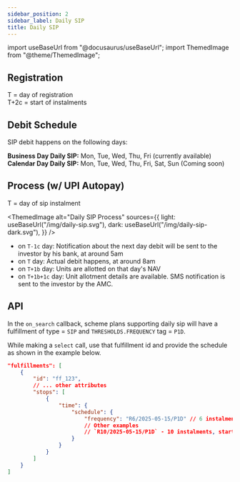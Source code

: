 ```yaml
---
sidebar_position: 2
sidebar_label: Daily SIP
title: Daily SIP
---
```


import useBaseUrl from "@docusaurus/useBaseUrl";
import ThemedImage from "@theme/ThemedImage";

## Registration

T = day of registration  
T+2c = start of instalments

## Debit Schedule

SIP debit happens on the following days:  

**Business Day Daily SIP:** Mon, Tue, Wed, Thu, Fri (currently available)  
**Calendar Day Daily SIP:** Mon, Tue, Wed, Thu, Fri, Sat, Sun (Coming soon)

## Process (w/ UPI Autopay)

T = day of sip instalment  

<ThemedImage
  alt="Daily SIP Process"
  sources={{
    light: useBaseUrl("/img/daily-sip.svg"),
    dark: useBaseUrl("/img/daily-sip-dark.svg"),
  }}
/>

- on `T-1c` day: Notification about the next day debit will be sent to the investor by his bank, at around 5am
- on `T` day: Actual debit happens, at around 8am
- on `T+1b` day: Units are allotted on that day's NAV
- on `T+1b+1c` day: Unit allotment details are available. SMS notification is sent to the investor by the AMC.

## API

In the `on_search` callback, scheme plans supporting daily sip will have a fulfillment of type = `SIP` and `THRESHOLDS.FREQUENCY` tag = `P1D`. 

While making a `select` call, use that fulfillment id and provide the schedule as shown in the example below.

```json
"fulfillments": [
    {
        "id": "ff_123",
        // ... other attributes
        "stops": [
            {
                "time": {
                    "schedule": {
                        "frequency": "R6/2025-05-15/P1D" // 6 instalments, starting 15th May
                        // Other examples
                        // `R10/2025-05-15/P1D` - 10 instalments, starting 15th May
                    }
                }
            }
        ]
    }
]
```